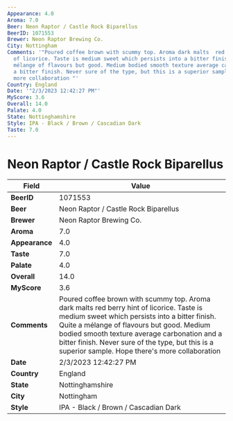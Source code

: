 ```yaml
---
Appearance: 4.0
Aroma: 7.0
Beer: Neon Raptor / Castle Rock Biparellus
BeerID: 1071553
Brewer: Neon Raptor Brewing Co.
City: Nottingham
Comments: '"Poured coffee brown with scummy top. Aroma dark malts  red berry hint
  of licorice. Taste is medium sweet which persists into a bitter finish. Quite a
  mélange of flavours but good. Medium bodied smooth texture average carbonation and
  a bitter finish. Never sure of the type, but this is a superior sample. Hope there''s
  more collaboration "'
Country: England
Date: '"2/3/2023 12:42:27 PM"'
MyScore: 3.6
Overall: 14.0
Palate: 4.0
State: Nottinghamshire
Style: IPA - Black / Brown / Cascadian Dark
Taste: 7.0
---
```


# Neon Raptor / Castle Rock Biparellus

| Field         | Value |
|---------------|-------|
| **BeerID** | 1071553 |
| **Beer** | Neon Raptor / Castle Rock Biparellus |
| **Brewer** | Neon Raptor Brewing Co. |
| **Aroma** | 7.0 |
| **Appearance** | 4.0 |
| **Taste** | 7.0 |
| **Palate** | 4.0 |
| **Overall** | 14.0 |
| **MyScore** | 3.6 |
| **Comments** | Poured coffee brown with scummy top. Aroma dark malts  red berry hint of licorice. Taste is medium sweet which persists into a bitter finish. Quite a mélange of flavours but good. Medium bodied smooth texture average carbonation and a bitter finish. Never sure of the type, but this is a superior sample. Hope there's more collaboration  |
| **Date** | 2/3/2023 12:42:27 PM |
| **Country** | England |
| **State** | Nottinghamshire |
| **City** | Nottingham |
| **Style** | IPA - Black / Brown / Cascadian Dark |
